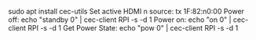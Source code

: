 sudo apt install cec-utils
Set active HDMI n source: tx 1F:82:n0:00
Power off: echo "standby 0" | cec-client RPI -s -d 1
Power on: echo "on 0" | cec-client RPI -s -d 1
Get Power State: echo "pow 0" | cec-client RPI -s -d 1
